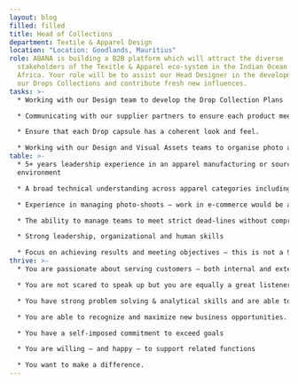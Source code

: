 ```yaml
---
layout: blog
filled: filled
title: Head of Collections
department: Textile & Apparel Design
location: "Location: Goodlands, Mauritius"
role: ABANA is building a B2B platform which will attract the diverse
  stakeholders of the Texitle & Apparel eco-system in the Indian Ocean and
  Africa. Your role will be to assist our Head Designer in the development of
  our Drops Collections and contribute fresh new influences.
tasks: >-
  * Working with our Design team to develop the Drop Collection Plans

  * Communicating with our supplier partners to ensure each product meets the highest standards of quality – material, fit and attention to detail.

  * Ensure that each Drop capsule has a coherent look and feel.

  * Working with our Design and Visual Assets teams to organise photo and video shoots.
table: >-
  * 5+ years leadership experience in an apparel manufacturing or sourcing
  environment

  * A broad technical understanding across apparel categories including flat & circular knits and woven.

  * Experience in managing photo-shoots – work in e-commerce would be a definite advantage.

  * The ability to manage teams to meet strict dead-lines without compromising customer satisfaction.

  * Strong leadership, organizational and human skills

  * Focus on achieving results and meeting objectives – this is not a 9-5 job.
thrive: >-
  * You are passionate about serving customers – both internal and external.

  * You are not scared to speak up but you are equally a great listener

  * You have strong problem solving & analytical skills and are able to bring solutions that deliver real business value.

  * You are able to recognize and maximize new business opportunities.

  * You have a self-imposed commitment to exceed goals

  * You are willing – and happy – to support related functions

  * You want to make a difference.
---
```

